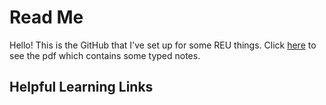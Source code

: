  # Read Me
Hello! This is the GitHub that I've set up for some REU things. Click [here](https://github.com/scawteedawg/echtREU2024Notes/blob/master/classnotes/echtreu24notes.pdf) to see the pdf which contains some typed notes. 

 ## Helpful Learning Links

